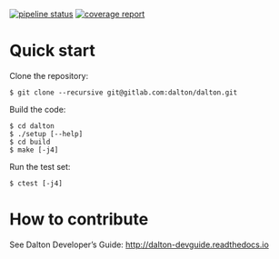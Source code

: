 [![pipeline status](https://gitlab.com/dalton/dalton/badges/master/pipeline.svg)](https://gitlab.com/dalton/dalton/commits/master) [![coverage report](https://gitlab.com/dalton/dalton/badges/master/coverage.svg)](https://gitlab.com/dalton/dalton/commits/master)


# Quick start

Clone the repository:
```
$ git clone --recursive git@gitlab.com:dalton/dalton.git
```

Build the code:
```
$ cd dalton
$ ./setup [--help]
$ cd build
$ make [-j4]
```

Run the test set:
```
$ ctest [-j4]
```

# How to contribute

See Dalton Developer’s Guide: http://dalton-devguide.readthedocs.io
